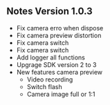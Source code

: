 ## Notes Version 1.0.3

* Fix camera erro when dispose
* Fix camera preview distortion
* Fix camera switch
* Fix camera switch
* Add logger all functions
* Upgrage SDK version 2 to 3
* New features camera preview
  - Video recording
  - Switch flash
  - Camera image full or 1:1